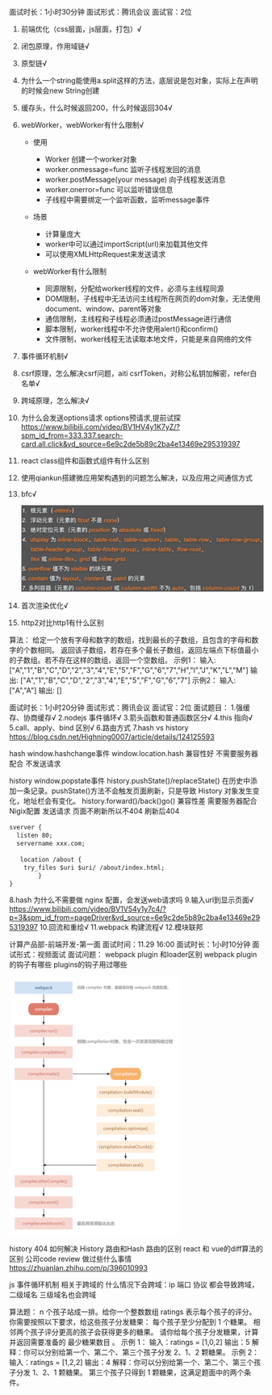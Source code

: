 面试时长：1小时30分钟
面试形式：腾讯会议
面试官：2位

1. 前端优化（css层面，js层面，打包）√
2. 闭包原理，作用域链√
3. 原型链√
4. 为什么一个string能使用a.split这样的方法，底层说是包对象，实际上在声明的时候会new String创建
5. 缓存头，什么时候返回200，什么时候返回304√
6. webWorker，webWorker有什么限制√
   - 使用
     - Worker 创建一个worker对象
     - worker.onmessage=func 监听子线程发回的消息
     - worker.postMessage(your message) 向子线程发送消息
     - worker.οnerrοr=func 可以监听错误信息
     - 子线程中需要绑定一个监听函数，监听message事件

   - 场景
     - 计算量庞大
     - worker中可以通过importScript(url)来加载其他文件
     - 可以使用XMLHttpRequest来发送请求

   - webWorker有什么限制
     - 同源限制，分配给worker线程的文件，必须与主线程同源
     - DOM限制，子线程中无法访问主线程所在网页的dom对象，无法使用document、window、parent等对象
     - 通信限制，主线程和子线程必须通过postMessage进行通信
     - 脚本限制，worker线程中不允许使用alert()和confirm()
     - 文件限制，worker线程无法读取本地文件，只能是来自网络的文件

7. 事件循环机制√
8. csrf原理，怎么解决csrf问题，aiti csrfToken，对称公私钥加解密，refer白名单√
9. 跨域原理，怎么解决√
10. 为什么会发送options请求 options预请求,提前试探 https://www.bilibili.com/video/BV1HV4y1K7yZ/?spm_id_from=333.337.search-card.all.click&vd_source=6e9c2de5b89c2ba4e13469e295319397
11. react class组件和函数式组件有什么区别
12. 使用qiankun搭建微应用架构遇到的问题怎么解决，以及应用之间通信方式
13. bfc√

    ![image-20231201085234501](./assets/image-20231201085234501.png)

14. 首次渲染优化√
15. http2对比http1有什么区别



算法：
给定一个放有字母和数字的数组，找到最长的子数组，且包含的字母和数字的个数相同。
返回该子数组，若存在多个最长子数组，返回左端点下标值最小的子数组。若不存在这样的数组，返回一个空数组。
示例1：
输入: ["A","1","B","C","D","2","3","4","E","5","F","G","6","7","H","I","J","K","L","M"]
输出: ["A","1","B","C","D","2","3","4","E","5","F","G","6","7"]
示例2：
输入: ["A","A"]
输出: []



面试时长：1小时20分钟
面试形式：腾讯会议
面试官：2位
面试题目：
1.强缓存、协商缓存√
2.nodejs 事件循环√
3.箭头函数和普通函数区分√
4.this 指向√
5.call、apply、bind 区别√
6.路由方式
7.hash vs history https://blog.csdn.net/Highning0007/article/details/124125593

hash window.hashchange事件 window.location.hash 兼容性好 不需要服务器配合 不发送请求

history window.popstate事件 history.pushState()/replaceState() 在历史中添加一条记录。pushState()方法不会触发页面刷新，只是导致 History 对象发生变化，地址栏会有变化。 history.forward()/back()go() 兼容性差 需要服务器配合Nigix配置 发送请求 页面不刷新所以不404 刷新后404

```nginx
sverver {
  listen 80;
  servername xxx.com;
    
   location /about {
  	try_files $uri $uri/ /about/index.html;
		}
}
```



8.hash 为什么不需要做 nginx 配置，会发送web请求吗
9.输入url到显示页面√  https://www.bilibili.com/video/BV1V54y1y7c4/?p=3&spm_id_from=pageDriver&vd_source=6e9c2de5b89c2ba4e13469e295319397
10.回流和重绘√ 
11.webpack 构建流程√
12.模块联邦



计算产品部-前端开发-第一面
面试时间：11.29 16:00
面试时长：1小时10分钟
面试形式：视频面试
面试问题：
webpack plugin 和loader区别
webpack plugin 的钩子有哪些
plugins的钩子用过哪些

<img src="./assets/plugin.jpg" alt="Webpack 插件生命周期" style="zoom:50%;" />

history 404 如何解决
History 路由和Hash 路由的区别
react 和 vue的diff算法的区别
公司code review 做过些什么事情 https://zhuanlan.zhihu.com/p/396010993

js 事件循环机制
相关于跨域的 什么情况下会跨域：ip 端口 协议 都会导致跨域，二级域名 三级域名也会跨域

算法题：
n 个孩子站成一排。给你一个整数数组 ratings 表示每个孩子的评分。
你需要按照以下要求，给这些孩子分发糖果：
每个孩子至少分配到 1 个糖果。
相邻两个孩子评分更高的孩子会获得更多的糖果。
请你给每个孩子分发糖果，计算并返回需要准备的 最少糖果数目 。
示例 1：
输入：ratings = [1,0,2]
输出：5
解释：你可以分别给第一个、第二个、第三个孩子分发 2、1、2 颗糖果。
示例 2：
输入：ratings = [1,2,2]
输出：4
解释：你可以分别给第一个、第二个、第三个孩子分发 1、2、1 颗糖果。
第三个孩子只得到 1 颗糖果，这满足题面中的两个条件。